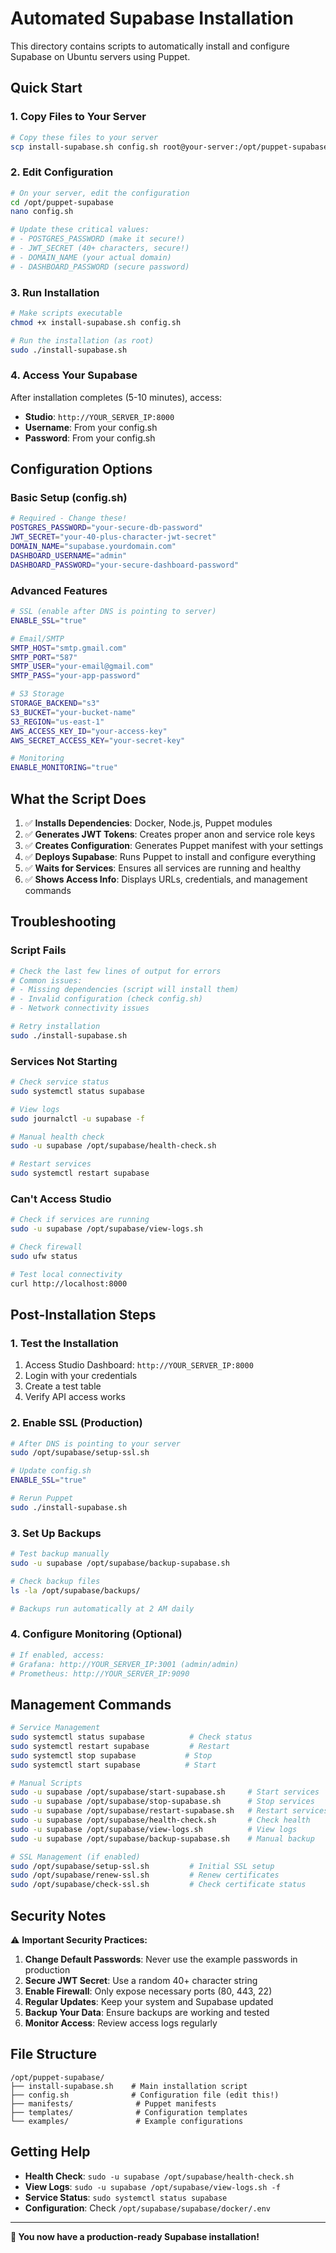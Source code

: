 # Automated Supabase Installation

This directory contains scripts to automatically install and configure Supabase on Ubuntu servers using Puppet.

## Quick Start

### 1. Copy Files to Your Server

```bash
# Copy these files to your server
scp install-supabase.sh config.sh root@your-server:/opt/puppet-supabase/
```

### 2. Edit Configuration

```bash
# On your server, edit the configuration
cd /opt/puppet-supabase
nano config.sh

# Update these critical values:
# - POSTGRES_PASSWORD (make it secure!)
# - JWT_SECRET (40+ characters, secure!)
# - DOMAIN_NAME (your actual domain)
# - DASHBOARD_PASSWORD (secure password)
```

### 3. Run Installation

```bash
# Make scripts executable
chmod +x install-supabase.sh config.sh

# Run the installation (as root)
sudo ./install-supabase.sh
```

### 4. Access Your Supabase

After installation completes (5-10 minutes), access:
- **Studio**: `http://YOUR_SERVER_IP:8000`
- **Username**: From your config.sh
- **Password**: From your config.sh

## Configuration Options

### Basic Setup (config.sh)

```bash
# Required - Change these!
POSTGRES_PASSWORD="your-secure-db-password"
JWT_SECRET="your-40-plus-character-jwt-secret"  
DOMAIN_NAME="supabase.yourdomain.com"
DASHBOARD_USERNAME="admin"
DASHBOARD_PASSWORD="your-secure-dashboard-password"
```

### Advanced Features

```bash
# SSL (enable after DNS is pointing to server)
ENABLE_SSL="true"

# Email/SMTP
SMTP_HOST="smtp.gmail.com"
SMTP_PORT="587" 
SMTP_USER="your-email@gmail.com"
SMTP_PASS="your-app-password"

# S3 Storage
STORAGE_BACKEND="s3"
S3_BUCKET="your-bucket-name"
S3_REGION="us-east-1"
AWS_ACCESS_KEY_ID="your-access-key"
AWS_SECRET_ACCESS_KEY="your-secret-key"

# Monitoring
ENABLE_MONITORING="true"
```

## What the Script Does

1. ✅ **Installs Dependencies**: Docker, Node.js, Puppet modules
2. ✅ **Generates JWT Tokens**: Creates proper anon and service role keys
3. ✅ **Creates Configuration**: Generates Puppet manifest with your settings
4. ✅ **Deploys Supabase**: Runs Puppet to install and configure everything
5. ✅ **Waits for Services**: Ensures all services are running and healthy
6. ✅ **Shows Access Info**: Displays URLs, credentials, and management commands

## Troubleshooting

### Script Fails

```bash
# Check the last few lines of output for errors
# Common issues:
# - Missing dependencies (script will install them)
# - Invalid configuration (check config.sh)
# - Network connectivity issues

# Retry installation
sudo ./install-supabase.sh
```

### Services Not Starting

```bash
# Check service status
sudo systemctl status supabase

# View logs
sudo journalctl -u supabase -f

# Manual health check
sudo -u supabase /opt/supabase/health-check.sh

# Restart services
sudo systemctl restart supabase
```

### Can't Access Studio

```bash
# Check if services are running
sudo -u supabase /opt/supabase/view-logs.sh

# Check firewall
sudo ufw status

# Test local connectivity
curl http://localhost:8000
```

## Post-Installation Steps

### 1. Test the Installation

1. Access Studio Dashboard: `http://YOUR_SERVER_IP:8000`
2. Login with your credentials
3. Create a test table
4. Verify API access works

### 2. Enable SSL (Production)

```bash
# After DNS is pointing to your server
sudo /opt/supabase/setup-ssl.sh

# Update config.sh
ENABLE_SSL="true"

# Rerun Puppet
sudo ./install-supabase.sh
```

### 3. Set Up Backups

```bash
# Test backup manually
sudo -u supabase /opt/supabase/backup-supabase.sh

# Check backup files
ls -la /opt/supabase/backups/

# Backups run automatically at 2 AM daily
```

### 4. Configure Monitoring (Optional)

```bash
# If enabled, access:
# Grafana: http://YOUR_SERVER_IP:3001 (admin/admin)
# Prometheus: http://YOUR_SERVER_IP:9090
```

## Management Commands

```bash
# Service Management
sudo systemctl status supabase          # Check status
sudo systemctl restart supabase         # Restart
sudo systemctl stop supabase           # Stop
sudo systemctl start supabase          # Start

# Manual Scripts
sudo -u supabase /opt/supabase/start-supabase.sh     # Start services
sudo -u supabase /opt/supabase/stop-supabase.sh      # Stop services
sudo -u supabase /opt/supabase/restart-supabase.sh   # Restart services
sudo -u supabase /opt/supabase/health-check.sh       # Check health
sudo -u supabase /opt/supabase/view-logs.sh          # View logs
sudo -u supabase /opt/supabase/backup-supabase.sh    # Manual backup

# SSL Management (if enabled)
sudo /opt/supabase/setup-ssl.sh         # Initial SSL setup
sudo /opt/supabase/renew-ssl.sh         # Renew certificates
sudo /opt/supabase/check-ssl.sh         # Check certificate status
```

## Security Notes

⚠️ **Important Security Practices:**

1. **Change Default Passwords**: Never use the example passwords in production
2. **Secure JWT Secret**: Use a random 40+ character string
3. **Enable Firewall**: Only expose necessary ports (80, 443, 22)
4. **Regular Updates**: Keep your system and Supabase updated
5. **Backup Your Data**: Ensure backups are working and tested
6. **Monitor Access**: Review access logs regularly

## File Structure

```
/opt/puppet-supabase/
├── install-supabase.sh    # Main installation script
├── config.sh              # Configuration file (edit this!)
├── manifests/              # Puppet manifests
├── templates/              # Configuration templates
└── examples/               # Example configurations
```

## Getting Help

- **Health Check**: `sudo -u supabase /opt/supabase/health-check.sh`
- **View Logs**: `sudo -u supabase /opt/supabase/view-logs.sh -f`
- **Service Status**: `sudo systemctl status supabase`
- **Configuration**: Check `/opt/supabase/supabase/docker/.env`

---

**🚀 You now have a production-ready Supabase installation!** 